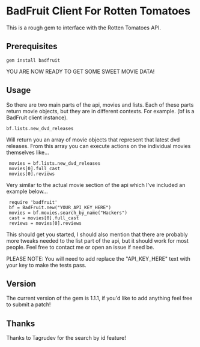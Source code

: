 BadFruit Client For Rotten Tomatoes
===================================

This is a rough gem to interface with the Rotten Tomatoes API.

Prerequisites
-------------

	gem install badfruit

YOU ARE NOW READY TO GET SOME SWEET MOVIE DATA!

Usage
-----

So there are two main parts of the api, movies and lists. Each of these parts return movie objects, but they are in different contexts. For example. (bf is a BadFruit client instance).

	bf.lists.new_dvd_releases

Will return you an array of movie objects that represent that latest dvd releases. From this array you can execute actions on the individual movies themselves like...

	 movies = bf.lists.new_dvd_releases
	 movies[0].full_cast 
	 movies[0].reviews

Very similar to the actual movie section of the api which I've included an example below...

	 require 'badfruit'
	 bf = BadFruit.new("YOUR_API_KEY_HERE")
	 movies = bf.movies.search_by_name("Hackers")
	 cast = movies[0].full_cast
	 reviews = movies[0].reviews

This should get you started, I should also mention that there are probably more tweaks needed to the list part of the api, but it should work for most people. Feel free to contact me or open an issue if need be.

PLEASE NOTE: You will need to add replace the "API_KEY_HERE" text with your key to make the tests pass.

Version
--------
 The current version of the gem is 1.1.1, if you'd like to add anything feel free to submit a patch!

Thanks
------

Thanks to Tagrudev for the search by id feature!